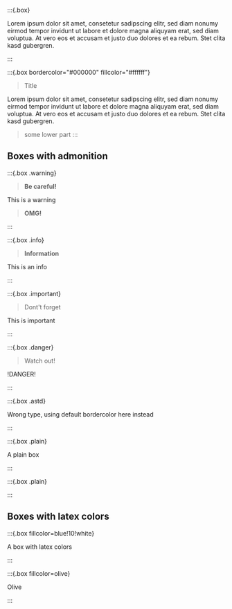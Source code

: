 :::{.box}

Lorem ipsum dolor sit amet, consetetur sadipscing elitr, sed diam nonumy eirmod tempor invidunt ut labore et dolore magna aliquyam erat, sed diam voluptua. At vero eos et accusam et justo duo dolores et ea rebum. Stet clita kasd gubergren.

:::

:::{.box bordercolor="#000000" fillcolor="#ffffff"}

> Title

Lorem ipsum dolor sit amet, consetetur sadipscing elitr, sed diam nonumy eirmod tempor invidunt ut labore et dolore magna aliquyam erat, sed diam voluptua. At vero eos et accusam et justo duo dolores et ea rebum. Stet clita kasd gubergren.

> some lower part
:::

## Boxes with admonition

:::{.box .warning}
> **Be careful!**

This is a warning

> __OMG!__

:::

:::{.box .info}
> __Information__

This is an info

:::

:::{.box .important}
> Dont't forget

This is important

:::

:::{.box .danger}
> Watch out!

!DANGER!

:::

:::{.box .astd}

Wrong type, using default bordercolor here instead

:::

:::{.box .plain}

A plain box

:::

<!-- an empty box -->
:::{.box .plain}

:::

## Boxes with latex colors

:::{.box fillcolor=blue!10!white}

A box with latex colors

:::

:::{.box fillcolor=olive}

Olive

:::

